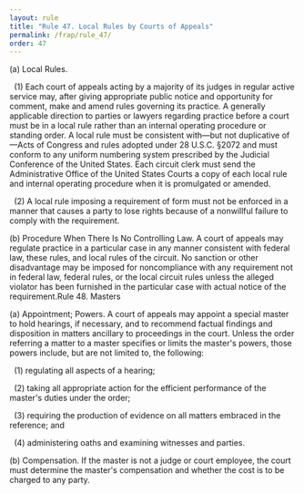 ```yaml
---
layout: rule
title: "Rule 47. Local Rules by Courts of Appeals"
permalink: /frap/rule_47/
order: 47
---
```


(a) Local Rules.


&nbsp;&nbsp;(1) Each court of appeals acting by a majority of its judges in regular active service may, after giving appropriate public notice and opportunity for comment, make and amend rules governing its practice. A generally applicable direction to parties or lawyers regarding practice before a court must be in a local rule rather than an internal operating procedure or standing order. A local rule must be consistent with—but not duplicative of—Acts of Congress and rules adopted under 28 U.S.C. §2072 and must conform to any uniform numbering system prescribed by the Judicial Conference of the United States. Each circuit clerk must send the Administrative Office of the United States Courts a copy of each local rule and internal operating procedure when it is promulgated or amended.


&nbsp;&nbsp;(2) A local rule imposing a requirement of form must not be enforced in a manner that causes a party to lose rights because of a nonwillful failure to comply with the requirement.


(b) Procedure When There Is No Controlling Law. A court of appeals may regulate practice in a particular case in any manner consistent with federal law, these rules, and local rules of the circuit. No sanction or other disadvantage may be imposed for noncompliance with any requirement not in federal law, federal rules, or the local circuit rules unless the alleged violator has been furnished in the particular case with actual notice of the requirement.Rule 48. Masters


(a) Appointment; Powers. A court of appeals may appoint a special master to hold hearings, if necessary, and to recommend factual findings and disposition in matters ancillary to proceedings in the court. Unless the order referring a matter to a master specifies or limits the master's powers, those powers include, but are not limited to, the following:


&nbsp;&nbsp;(1) regulating all aspects of a hearing;


&nbsp;&nbsp;(2) taking all appropriate action for the efficient performance of the master's duties under the order;


&nbsp;&nbsp;(3) requiring the production of evidence on all matters embraced in the reference; and


&nbsp;&nbsp;(4) administering oaths and examining witnesses and parties.


(b) Compensation. If the master is not a judge or court employee, the court must determine the master's compensation and whether the cost is to be charged to any party.
